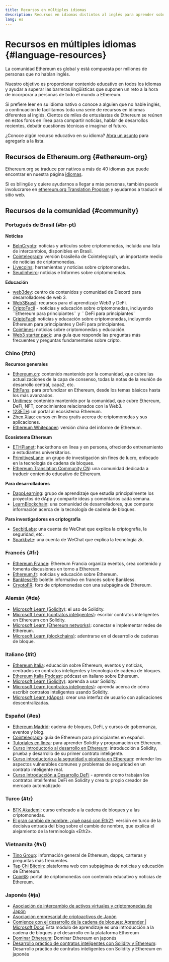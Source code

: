 ```yaml
---
title: Recursos en múltiples idiomas
description: Recursos en idiomas distintos al inglés para aprender sobre Ethereum
lang: es
---
```


# Recursos en múltiples idiomas {#language-resources}

La comunidad Ethereum es global y está compuesta por millones de personas que no hablan inglés.

Nuestro objetivo es proporcionar contenido educativo en todos los idiomas y ayudar a superar las barreras lingüísticas que suponen un reto a la hora de incorporar a personas de todo el mundo a Ethereum.

Si prefiere leer en su idioma nativo o conoce a alguien que no hable inglés, a continuación le facilitamos toda una serie de recursos en idiomas diferentes al inglés. Cientos de miles de entusiastas de Ethereum se reúnen en estos foros en línea para compartir noticias, hablar de desarrollos recientes, debatir cuestiones técnicas e imaginar el futuro.

¿Conoce algún recurso educativo en su idioma? [Abra un asunto](https://github.com/ethereum/ethereum-org-website/issues/new/choose) para agregarlo a la lista.

## Recursos de Ethereum.org {#ethereum-org}

Ethereum.org se traduce por nativos a más de 40 idiomas que puede encontrar en nuestra página [idiomas](/languages).

Si es bilingüe y quiere ayudarnos a llegar a más personas, también puede involucrarse en [ethereum.org Translation Program](/contributing/translation-program/#translation-program) y ayudarnos a traducir el sitio web.

## Recursos de la comunidad {#community}

### Portugués de Brasil {#br-pt}

**Noticias**

- [BeInCrypto](http://www.beincrypto.com.br): noticias y artículos sobre criptomonedas, incluida una lista de intercambios, disponibles en Brasil.
- [Cointelegraph](http://cointelegraph.com.br/category/analysis): versión brasileña de Cointelegraph, un importante medio de noticias de criptomonedas.
- [Livecoins](http://www.livecoins.com.br/ethereum): herramientas y noticias sobre criptomonedas.
- [Seudinheiro](http://www.seudinheiro.com/criptomoedas/): noticias e Informes sobre criptomonedas.

**Educación**

- [web3dev](https://www.web3dev.com.br/): centro de contenidos y comunidad de Discord para desarrolladores de web 3.
- [Web3Brasil](https://github.com/web3brasil/web3brasil): recursos para el aprendizaje Web3 y DeFi.
- [CriptoFacil](http://www.criptofacil.com/ultimas-noticias/) - noticias y educación sobre criptomonedas, incluyendo ¨Ethereum para principiantes¨ y ¨ DeFi para principiantes¨
- [CriptoFacil](http://www.criptoativos.wiki.br/): noticias y educación sobre criptomonedas, incluyendo Ethereum para principiantes y DeFi para principiantes.
- [Cointimes](http://www.cointimes.com.br/): noticias sobre criptomonedas y educación.
- [Web3 starter pack](https://docs.google.com/document/d/1X8PSTFH7FTw9J-gbKWM6Y430SWCBT8d4t4pJgFQHJ8E/): una guía que responde las preguntas más frecuentes y preguntas fundamentales sobre cripto.

### Chino {#zh}

**Recursos generales**

- [Ethereum.cn](https://www.ethereum.cn/): contenido mantenido por la comunidad, que cubre las actualizaciones de la capa de consenso, todas la notas de la reunión de desarrollo central, capa2, etc.
- [EthFans](https://github.com/editor-Ajian/EthFans.org-annual-collected-works/): para profundizar en Ethereum, desde los temas básicos hasta los más avanzados.
- [Unitimes](https://mp.weixin.qq.com/s/tvloZSDBSOQN9zDQj_91kA): contenido mantenido por la comunidad, que cubre Ethereum, DeFi, NFT, conocimientos relacionados con la Web3.
- [123ETH](https://123eth.org/): un portal al ecosistema Ethereum.
- [Zhen Xiao](http://zhenxiao.com/blockchain/): cursos en linea gratis acerca de criptomonedas y sus aplicaciones.
- [Ethereum Whitepaper](https://github.com/ethereum/wiki/wiki/[%E4%B8%AD%E6%96%87]-%E4%BB%A5%E5%A4%AA%E5%9D%8A%E7%99%BD%E7%9A%AE%E4%B9%A6): versión china del informe de Ethereum.

**Ecosistema Ethereum**

- [ETHPlanet](https://www.ethplanet.org/): hackathons en línea y en persona, ofreciendo entrenamiento a estudiantes universitarios.
- [PrimitivesLane](https://www.primitiveslane.org/): un grupo de investigación sin fines de lucro, enfocado en la tecnología de cadena de bloques.
- [Ethereum Translation Community CN](https://www.notion.so/Ethereum-Translation-Community-CN-05375fe0a94c4214acaf90f42ba40171): una comunidad dedicada a traducir contenido educativo de Ethereum.

**Para desarrolladores**

- [DappLearning](https://github.com/Dapp-Learning-DAO/Dapp-Learning): grupo de aprendizaje que estudia principalmente los proyectos de dApp y comparte ideas y comentarios cada semana.
- [LearnBlockchain](https://learnblockchain.cn/): una comunidad de desarrolladores, que comparte información acerca de la tecnología de cadena de bloques.

**Para investigadores en criptografía**

- [SecbitLabs](https://mp.weixin.qq.com/s/69_tqBJpr_sbaKtR1sBRMw): una cuenta de WeChat que explica la criptografía, la seguridad, etc.
- [Sparkbyte](https://mp.weixin.qq.com/s/9KgKTc_jtJ7bWKdbNPoqvQ): una cuenta de WeChat que explica la tecnología zk.

### Francés {#fr}

- [Ethereum France](https://www.ethereum-france.com/): Ethereum Francia organiza eventos, crea contenido y fomenta discusiones en torno a Ethereum.
- [Ethereum.fr](https://ethereum.fr/): noticias y educación sobre Ethereum.
- [BanklessFR](https://banklessfr.substack.com/): boletín informativo en francés sobre Bankless.
- [CryptoFR](https://cryptofr.com/category/44/ethereum-general): foro de criptomonedas con una subpágina de Ethereum.

### Alemán {#de}

- [Microsoft Learn (Solidity)](https://docs.microsoft.com/de-de/learn/modules/blockchain-learning-solidity/): el uso de Solidity.
- [Microsoft Learn (contratos inteligentes)](https://docs.microsoft.com/de-de/learn/modules/blockchain-solidity-ethereum-smart-contracts/): escribir contratos inteligentes en Ethereum con Solidity.
- [Microsoft Learn (Ethereum networks)](https://docs.microsoft.com/de-de/learn/modules/blockchain-ethereum-networks/): conectar e implementar redes de Ethereum.
- [Microsoft Learn (blockchains)](https://docs.microsoft.com/de-de/learn/paths/ethereum-blockchain-development/): adentrarse en el desarrollo de cadenas de bloque.

### Italiano {#it}

- [Ethereum Italia](https://www.ethereum-italia.it/): educación sobre Ethereum, eventos y noticias, centrados en contratos inteligentes y tecnología de cadena de bloques.
- [Ethereum Italia Podcast](https://www.ethereum-italia.it/podcast/): pódcast en italiano sobre Ethereum.
- [Microsoft Learn (Solidity)](https://docs.microsoft.com/it-it/learn/modules/blockchain-learning-solidity/): aprenda a usar Solidity.
- [Microsoft Learn (contratos inteligentes)](https://docs.microsoft.com/it-it/learn/modules/blockchain-solidity-ethereum-smart-contracts/): aprenda acerca de cómo escribir contratos inteligentes usando Solidity.
- [Microsoft Learn (dApps)](https://docs.microsoft.com/it-it/learn/modules/blockchain-create-ui-decentralized-apps/): crear una interfaz de usuario con aplicaciones descentralizadas.

### Español {#es}

- [Ethereum Madrid](https://ethereummadrid.com/): cadena de bloques, DeFi, y cursos de gobernanza, eventos y blog.
- [Cointelegraph](https://es.cointelegraph.com/ethereum-for-beginners): guía de Ethereum para principiantes en español.
- [Tutoriales en línea](https://tutoriales.online/curso/solidity): para aprender Solidity y programación en Ethereum.
- [Curso introductorio al desarrollo en Ethereum](https://youtube.com/playlist?list=PLTqiwJDd_R8y9pfUBjhkVa1IDMwyQz-fU): introducción a Solidity, prueba y desarrollo de su primer contrato inteligente.
- [Curso introductorio a la seguridad y piratería en Ethereum](https://youtube.com/playlist?list=PLTqiwJDd_R8yHOvteko_DmUxUTMHnlfci): entender los aspectos vulnerables comunes y problemas de seguridad en un contrato inteligente real.
- [Curso Introducción a Desarrollo DeFi](https://youtube.com/playlist?list=PLTqiwJDd_R8zZiP9_jNdaPqA3HqoW2lrS) - aprende como trabajan los contratos intelifentes DeFi en Solidity y crea tu propio creador de mercado automatizado

### Turco {#tr}

- [BTK Akademi](https://www.btkakademi.gov.tr/portal/course/blokzincir-ve-kripto-paralar-10569#!/about): curso enfocado a la cadena de bloques y a las criptomonedas.
- [El gran cambio de nombre: ¿qué pasó con Eth2?](https://miningturkiye.org/konu/ethereum-madenciligi-bitiyor-mu-onemli-gelisme.655/): versión en turco de la decisiva entrada del blog sobre el cambio de nombre, que explica el alejamiento de la terminología «Eth2».

### Vietnamita {#vi}

- [Tino Group](https://wiki.tino.org/ethereum-la-gi/): información general de Ethereum, dapps, carteras y preguntas más frecuentes.
- [Tap Chi Bitcoin](https://tapchibitcoin.io/tap-chi/tin-tuc-ethereum-eth): plataforma web con subpáginas de noticias y educación de Ethereum.
- [Coin68](https://coin68.com/ethereum-tieu-diem/): portal de criptomonedas con contenido educativo y noticias de Ethereum.

### Japonés {#ja}

- [Asociación de intercambio de activos virtuales y criptomonedas de Japón](https://jvcea.or.jp/)
- [Asociación empresarial de criptoactivos de Japón](https://cryptocurrency-association.org/)
- [Comience con el desarrollo de la cadena de bloques: Aprender | Microsoft Docs](https://docs.microsoft.com/ja-jp/learn/paths/ethereum-blockchain-development/) Esta módulo de aprendizaje es una introducción a la cadena de bloques y el desarrollo en la plataforma Ethereum
- [Dominar Ethereum](https://www.oreilly.co.jp/books/9784873118963/): Dominar Ethereum en japonés
- [Desarrollo práctico de contratos inteligentes con Solidity y Ethereum](https://www.oreilly.co.jp/books/9784873119342/): Desarrollo práctico de contratos inteligentes con Solidity y Ethereum en japonés
